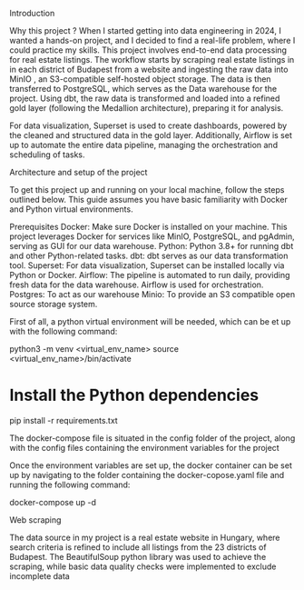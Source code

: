 Introduction

Why this project ? When I started getting into data engineering in 2024, I wanted a hands-on project, and I decided to find a real-life problem, where I could practice my skills. 
This project involves end-to-end data processing for real estate listings. The workflow starts by scraping real estate listings in in each district of Budapest from a website and ingesting the raw data into MinIO , an S3-compatible self-hosted object storage. The data is then transferred to PostgreSQL, which serves as the Data warehouse for the project.  Using dbt, the raw data is transformed and loaded into a refined gold layer (following the Medallion architecture), preparing it for analysis.

For data visualization, Superset is used to create dashboards, powered by the cleaned and structured data in the gold layer. Additionally, Airflow is set up to automate the entire data pipeline, managing the orchestration and scheduling of tasks.


Architecture and setup of the project

To get this project up and running on your local machine, follow the steps outlined below. This guide assumes you have basic familiarity with Docker and Python virtual environments.

Prerequisites
Docker: Make sure Docker is installed on your machine. This project leverages Docker for services like MinIO, PostgreSQL, and pgAdmin, serving as GUI for our data warehouse.
Python:  Python 3.8+ for running dbt and other Python-related tasks.
dbt: dbt serves as our data transformation tool.
Superset: For data visualization, Superset can be installed locally via Python or Docker.
Airflow: The pipeline is automated to run daily, providing fresh data for the data warehouse. Airflow is used for orchestration.
Postgres: To act as our warehouse
Minio: To provide an S3 compatible open source storage system. 

First of all, a python virtual environment will be needed, which can be et up with the following command:

python3 -m venv <virtual_env_name>
source <virtual_env_name>/bin/activate

# Install the Python dependencies
pip install -r requirements.txt

The docker-compose file is situated in the config folder of the project, along with the config files containing the environment variables for the project

Once the environment variables are set up, the docker container can be set up by navigating to the folder containing the docker-copose.yaml file and running the following command:

docker-compose up -d





Web scraping

The data source in my project is a real estate website in Hungary, where search criteria is refined to include all listings from the 23 districts of Budapest. The BeautifulSoup python library was used to achieve the scraping, while basic data quality checks were implemented to exclude incomplete data